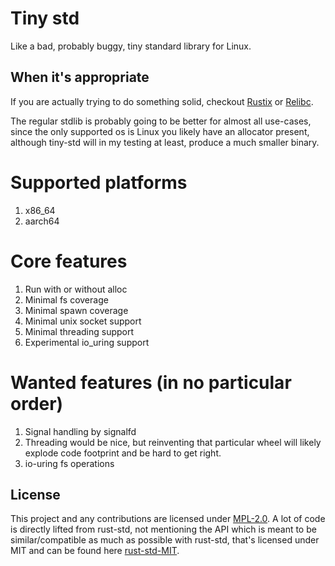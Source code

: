 # Tiny std

Like a bad, probably buggy, tiny standard library for Linux.

## When it's appropriate
If you are actually trying to do something solid,
checkout [Rustix](https://github.com/bytecodealliance/rustix) or [Relibc](https://github.com/redox-os/relibc).  

The regular stdlib is probably going to be better for almost all use-cases, since the only supported os is Linux 
you likely have an allocator present, although tiny-std will in my testing at least, produce a much smaller binary.  


# Supported platforms

1. x86_64
2. aarch64

# Core features

1. Run with or without alloc
2. Minimal fs coverage
3. Minimal spawn coverage
4. Minimal unix socket support
5. Minimal threading support
6. Experimental io_uring support

# Wanted features (in no particular order)

1. Signal handling by signalfd
2. Threading would be nice, but reinventing that particular wheel will likely explode code footprint 
and be hard to get right.
3. io-uring fs operations

## License

This project and any contributions are licensed under [MPL-2.0](LICENSE).
A lot of code is directly lifted from rust-std, not mentioning the API which is meant to be similar/compatible
as much as possible with rust-std, that's licensed under MIT and can be found
here [rust-std-MIT](tiny-std/STDLIB_LICENSE).